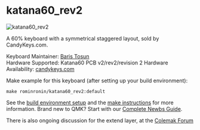 # katana60_rev2

![katana60_rev2](https://i.imgur.com/3hBsSvB.jpg)

A 60% keyboard with a symmetrical staggered layout, sold by CandyKeys.com.

Keyboard Maintainer: [Baris Tosun](https://github.com/rominronin)  
Hardware Supported: Katana60 PCB v2/rev2/revision 2
Hardware Availability: [candykeys.com](https://candykeys.com/product/katana60-pcb-V2)

Make example for this keyboard (after setting up your build environment):

    make rominronin/katana60_rev2:default

See the [build environment setup](https://docs.qmk.fm/#/getting_started_build_tools) and the [make instructions](https://docs.qmk.fm/#/getting_started_make_guide) for more information. Brand new to QMK? Start with our [Complete Newbs Guide](https://docs.qmk.fm/#/newbs).

There is also ongoing discussion for the extend layer, at the [Colemak Forum](https://forum.colemak.com/topic/2327-developing-an-extend-layer-for-the-katana60/)